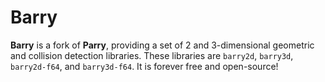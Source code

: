 # Barry

**Barry** is a fork of **Parry**, providing a set of 2 and 3-dimensional geometric and collision detection libraries.
These libraries are `barry2d`, `barry3d`, `barry2d-f64`, and `barry3d-f64`. It is forever free
and open-source!
